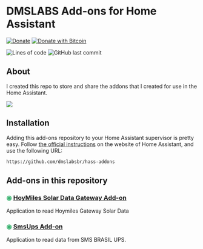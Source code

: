 # DMSLABS Add-ons for Home Assistant

[![Donate](https://img.shields.io/badge/Donate-PayPal-green.svg)](https://www.paypal.com/cgi-bin/webscr?cmd=_s-xclick&hosted_button_id=9S3JYKPHR3XQ6)
[![Donate with Bitcoin](https://en.cryptobadges.io/badge/micro/1MAC9RBnPYT9ua1zsgvhwfRoASTBKr4QL8)](https://www.blockchain.com/btc/address/1MAC9RBnPYT9ua1zsgvhwfRoASTBKr4QL8)

<img alt="Lines of code" src="https://img.shields.io/tokei/lines/github/dmslabsbr/hass-addons">
<img alt="GitHub last commit" src="https://img.shields.io/github/last-commit/dmslabsbr/hass-addons">

## About

I created this repo to store and share the addons that I created for use in the Home Assistant.


<a href="https://www.buymeacoffee.com/dmslabs"><img src="https://img.buymeacoffee.com/button-api/?text=Buy me a pizza&emoji=🍕&slug=dmslabs&button_colour=FFDD00&font_colour=000000&font_family=Cookie&outline_colour=000000&coffee_colour=ffffff"></a>


## Installation

Adding this add-ons repository to your Home Assistant supervisor is
pretty easy. Follow [the official instructions]((https://www.home-assistant.io/common-tasks/os#installing-third-party-add-ons)) on the
website of Home Assistant, and use the following URL:

```txt
https://github.com/dmslabsbr/hass-addons
```


## Add-ons in this repository


### <p style="color:MediumSeaGreen;"> &#9673; [HoyMiles Solar Data Gateway Add-on](https://github.com/dmslabsbr/hoymiles) </p>

Application to read Hoymiles Gateway Solar Data

### <p style="color:MediumSeaGreen;"> &#9673;  [SmsUps Add-on](https://github.com/dmslabsbr/smsUps) </p> 
Application to read data from SMS BRASIL UPS.
